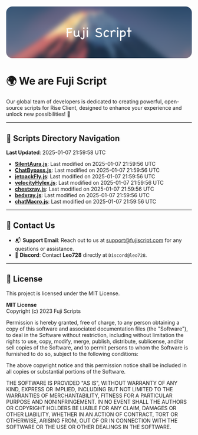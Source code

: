 ![Banner](.github/b.webp)

# 🌍 **We are Fuji Script**

Our global team of developers is dedicated to creating powerful, open-source scripts for Rise Client, designed to enhance your experience and unlock new possibilities! 🌟

---
<!-- SCRIPTS_NAVIGATION_START -->
## 📂 **Scripts Directory Navigation**

**Last Updated**: 2025-01-07 21:59:58 UTC

- **[SilentAura.js](scripts/SilentAura.js)**: Last modified on 2025-01-07 21:59:56 UTC
- **[ChatBypass.js](scripts/ChatBypass.js)**: Last modified on 2025-01-07 21:59:56 UTC
- **[jetpackFly.js](scripts/jetpackFly.js)**: Last modified on 2025-01-07 21:59:56 UTC
- **[velocityHylex.js](scripts/velocityHylex.js)**: Last modified on 2025-01-07 21:59:56 UTC
- **[chestxray.js](scripts/chestxray.js)**: Last modified on 2025-01-07 21:59:56 UTC
- **[bedxray.js](scripts/bedxray.js)**: Last modified on 2025-01-07 21:59:56 UTC
- **[chatMacro.js](scripts/chatMacro.js)**: Last modified on 2025-01-07 21:59:56 UTC

<!-- SCRIPTS_NAVIGATION_END -->

---

## 💬 **Contact Us**  
- 📬 **Support Email**: Reach out to us at [support@fujiscript.com](mailto:support@fujiscript.com) for any questions or assistance.  
- 💬 **Discord**: Contact **Leo728** directly at `Discord@leo728`.

---

## 📜 **License**

This project is licensed under the MIT License.  

**MIT License**  
Copyright (c) 2023 Fuji Scripts  

Permission is hereby granted, free of charge, to any person obtaining a copy of this software and associated documentation files (the "Software"), to deal in the Software without restriction, including without limitation the rights to use, copy, modify, merge, publish, distribute, sublicense, and/or sell copies of the Software, and to permit persons to whom the Software is furnished to do so, subject to the following conditions:  

The above copyright notice and this permission notice shall be included in all copies or substantial portions of the Software.  

THE SOFTWARE IS PROVIDED "AS IS", WITHOUT WARRANTY OF ANY KIND, EXPRESS OR IMPLIED, INCLUDING BUT NOT LIMITED TO THE WARRANTIES OF MERCHANTABILITY, FITNESS FOR A PARTICULAR PURPOSE AND NONINFRINGEMENT. IN NO EVENT SHALL THE AUTHORS OR COPYRIGHT HOLDERS BE LIABLE FOR ANY CLAIM, DAMAGES OR OTHER LIABILITY, WHETHER IN AN ACTION OF CONTRACT, TORT OR OTHERWISE, ARISING FROM, OUT OF OR IN CONNECTION WITH THE SOFTWARE OR THE USE OR OTHER DEALINGS IN THE SOFTWARE.  
